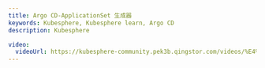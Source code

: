 ```yaml
---
title: Argo CD-ApplicationSet 生成器
keywords: Kubesphere, Kubesphere learn, Argo CD
description: Kubesphere

video: 
  videoUrl: https://kubesphere-community.pek3b.qingstor.com/videos/%E4%BA%91%E5%8E%9F%E7%94%9F%E5%AE%9E%E6%88%98/%E7%AC%AC%E4%BA%8C%E6%9C%9F/30%E3%80%81Argo%20CD-ApplicationSet%20%E7%94%9F%E6%88%90%E5%99%A8.mp4
---
```

